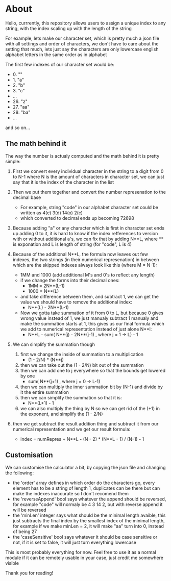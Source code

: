 # About
Hello, currrently, this repository allows users to assign a unique index to any string, with the index scaling up with the length of the string

For example, lets make our character set, which is pretty much a json file with all settings and order of characters, we don't have to care about the setting that much, lets just say the characters are only lowercase english alphabet letters in the same order as in alphabet

The first few indexes of our character set would be:

- 0\. ""
- 1\. "a"
- 2\. "b"
- 3\. "c"
- ...
- 26\. "z"
- 27\. "aa"
- 28\. "ba"
- ...

and so on...

## The math behind it

The way the number is actualy computed and the math behind it is pretty simple:

1. First we convert every individual character in the string to a digit from 0 to N-1 where N is the amount of characters in character set, we can just say that it is the index of the character in the list
1. Then we put them together and convert the number represenation to the decimal base
    - For example, string "code" in our alphabet character set could be written as 
    4(e) 3(d) 14(o) 2(c)
    - which converted to decimal ends up becoming 72698
1. Because adding "a" or any character which is first in character set ends up adding 0 to it, it is hard to know if the index refferences to version with or without additional a's, we can fix that by adding N**L, where ** is exponation and L is length of string (for "code", L is 4)
1. Because of the additional N**L, the formula now leaves out few indexes, the two strings (in their numerical represenation) in between which are the skipped indexes always look like this (where M = N-1):
    - 1MM and 1000 (add additional M's and 0's to reflect any length)
    - if we change the forms into their decimal ones:
        - 1MM = 2N**(L-1)
        - 1000 = N**(L)
    - and take difference between them, and subtract 1, we can get the value we should have to remove the additional index:
        - N**(L) - 2N**(L-1)
    - Now we gotta take summation of it from 0 to L, but because 0 gives wrong value instead of 1, we just manualy subtract 1 manualy and make the summation starts at 1, this gives us our final formula which we add to numerical representation instead of just alone N**l:
        - N\*\*L - sum( N\*\*(j) - 2N\*\*(j-1) , where j = 1 -> L) - 1
1. We can simplify the summation though
    1. first we change the inside of summation to a multiplication 
        - (1 - 2/N) \* (N\*\*j) 
    1. then we can take out the (1 - 2/N) bit out of the summation
    1. then we can add one to j everywhere so that the bounds get lowered by one
        - sum( N\*\*(j+1) , where j = 0 -> L-1)
    1. then we can multiply the inner summation bit by (N-1) and divide by it the entire summation
    1. then we can simplify the summation so that it is:
        - N**(L+1) - 1
    1. we can also multiply the thing by N so we can get rid of the (+1) in the exponent, and simplify the (1 - 2/N)

1. then we get subtract the result addition thing and subtract it from our numerical representation and we get our result formula:
    - index = numRepres + N\*\*L - (N - 2) \* (N\*\*L - 1) / (N-1) - 1

## Customisation

We can customise the calculator a bit, by copying the json file and changing the following:
- the 'order' array defines in which order do the characters go, every element has to be a string of length 1, duplicates can be there but can make the indexes inaccurate so I don't recomend them
- the 'reverseAppend' bool says whatever the append should be reversed, for example "code" will normaly be 4 3 14 2, but with reverse append it will be reversed
- the 'minLen' integer says what should be the minimal length avaible, this just subtracts the final index by the smallest index of the minimal length, for example if we make minLen = 2, it will make "aa" turn into 0, instead of being 27
- the 'caseSensitive' bool says whatever it should be case sensitive or not, if it is set to false, it will just turn everything lowercase

This is most probably everything for now. Feel free to use it as a normal module if it can be remotely usable in your case, just credit me somewhere visible

Thank you for reading!